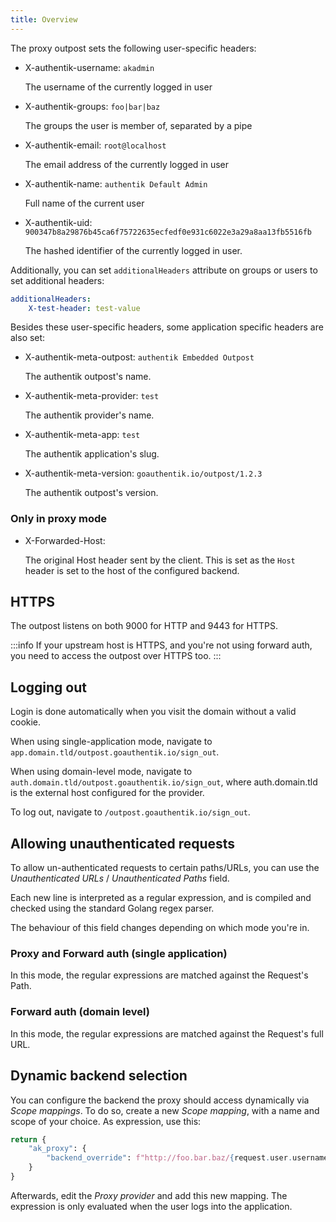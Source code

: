 ```yaml
---
title: Overview
---
```


The proxy outpost sets the following user-specific headers:

-   X-authentik-username: `akadmin`

    The username of the currently logged in user

-   X-authentik-groups: `foo|bar|baz`

    The groups the user is member of, separated by a pipe

-   X-authentik-email: `root@localhost`

    The email address of the currently logged in user

-   X-authentik-name: `authentik Default Admin`

    Full name of the current user

-   X-authentik-uid: `900347b8a29876b45ca6f75722635ecfedf0e931c6022e3a29a8aa13fb5516fb`

    The hashed identifier of the currently logged in user.

Additionally, you can set `additionalHeaders` attribute on groups or users to set additional headers:

```yaml
additionalHeaders:
    X-test-header: test-value
```

Besides these user-specific headers, some application specific headers are also set:

-   X-authentik-meta-outpost: `authentik Embedded Outpost`

    The authentik outpost's name.

-   X-authentik-meta-provider: `test`

    The authentik provider's name.

-   X-authentik-meta-app: `test`

    The authentik application's slug.

-   X-authentik-meta-version: `goauthentik.io/outpost/1.2.3`

    The authentik outpost's version.

### Only in proxy mode

-   X-Forwarded-Host:

    The original Host header sent by the client. This is set as the `Host` header is set to the host of the configured backend.

## HTTPS

The outpost listens on both 9000 for HTTP and 9443 for HTTPS.

:::info
If your upstream host is HTTPS, and you're not using forward auth, you need to access the outpost over HTTPS too.
:::

## Logging out

Login is done automatically when you visit the domain without a valid cookie.

When using single-application mode, navigate to `app.domain.tld/outpost.goauthentik.io/sign_out`.

When using domain-level mode, navigate to `auth.domain.tld/outpost.goauthentik.io/sign_out`, where auth.domain.tld is the external host configured for the provider.

To log out, navigate to `/outpost.goauthentik.io/sign_out`.

## Allowing unauthenticated requests

To allow un-authenticated requests to certain paths/URLs, you can use the _Unauthenticated URLs_ / _Unauthenticated Paths_ field.

Each new line is interpreted as a regular expression, and is compiled and checked using the standard Golang regex parser.

The behaviour of this field changes depending on which mode you're in.

### Proxy and Forward auth (single application)

In this mode, the regular expressions are matched against the Request's Path.

### Forward auth (domain level)

In this mode, the regular expressions are matched against the Request's full URL.

## Dynamic backend selection

You can configure the backend the proxy should access dynamically via _Scope mappings_. To do so, create a new _Scope mapping_, with a name and scope of your choice. As expression, use this:

```python
return {
    "ak_proxy": {
        "backend_override": f"http://foo.bar.baz/{request.user.username}"
    }
}
```

Afterwards, edit the _Proxy provider_ and add this new mapping. The expression is only evaluated when the user logs into the application.
